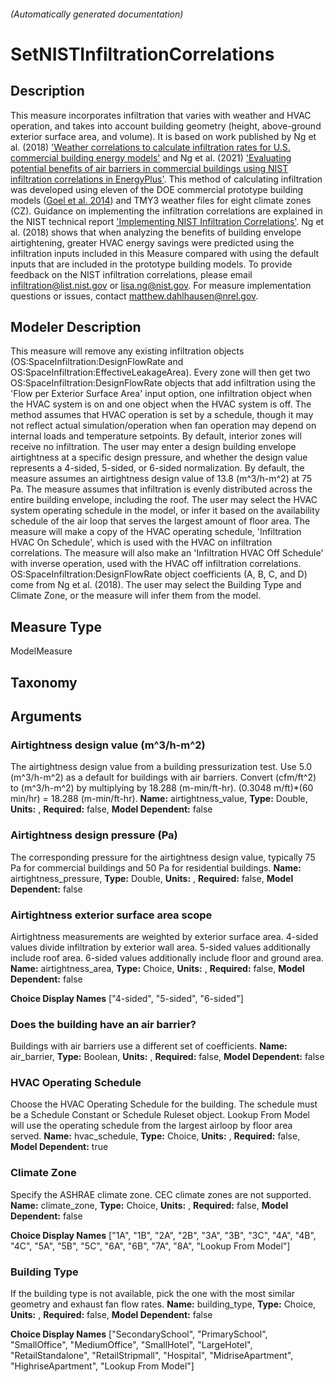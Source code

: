

###### (Automatically generated documentation)

# SetNISTInfiltrationCorrelations

## Description
This measure incorporates infiltration that varies with weather and HVAC operation, and takes into account building geometry (height, above-ground exterior surface area, and volume). It is based on work published by Ng et al. (2018) <a href='https://doi.org/10.1016/j.buildenv.2017.10.029'>'Weather correlations to calculate infiltration rates for U.S. commercial building energy models'</a> and Ng et al. (2021) <a href='https://doi.org/10.1016/j.buildenv.2021.107783'>'Evaluating potential benefits of air barriers in commercial buildings using NIST infiltration correlations in EnergyPlus'</a>. This method of calculating infiltration was developed using eleven of the DOE commercial prototype building models (<a href='https://www.energycodes.gov/development/commercial/prototype_models'>Goel et al. 2014</a>) and TMY3 weather files for eight climate zones (CZ). Guidance on implementing the infiltration correlations are explained in the NIST technical report <a href='https://doi.org/10.6028/NIST.TN.2221'>'Implementing NIST Infiltration Correlations'</a>. Ng et al. (2018) shows that when analyzing the benefits of building envelope airtightening, greater HVAC energy savings were predicted using the infiltration inputs included in this Measure compared with using the default inputs that are included in the prototype building models. To provide feedback on the NIST infiltration correlations, please email infiltration@list.nist.gov or lisa.ng@nist.gov. For measure implementation questions or issues, contact matthew.dahlhausen@nrel.gov.

## Modeler Description
This measure will remove any existing infiltration objects (OS:SpaceInfiltration:DesignFlowRate and OS:SpaceInfiltration:EffectiveLeakageArea). Every zone will then get two OS:SpaceInfiltration:DesignFlowRate objects that add infiltration using the 'Flow per Exterior Surface Area' input option, one infiltration object when the HVAC system is on and one object when the HVAC system is off. The method assumes that HVAC operation is set by a schedule, though it may not reflect actual simulation/operation when fan operation may depend on internal loads and temperature setpoints. By default, interior zones will receive no infiltration. The user may enter a design building envelope airtightness at a specific design pressure, and whether the design value represents a 4-sided, 5-sided, or 6-sided normalization.  By default, the measure assumes an airtightness design value of 13.8 (m^3/h-m^2) at 75 Pa. The measure assumes that infiltration is evenly distributed across the entire building envelope, including the roof. The user may select the HVAC system operating schedule in the model, or infer it based on the availability schedule of the air loop that serves the largest amount of floor area. The measure will make a copy of the HVAC operating schedule, 'Infiltration HVAC On Schedule', which is used with the HVAC on infiltration correlations.  The measure will also make an 'Infiltration HVAC Off Schedule' with inverse operation, used with the HVAC off infiltration correlations. OS:SpaceInfiltration:DesignFlowRate object coefficients (A, B, C, and D) come from Ng et al. (2018). The user may select the Building Type and Climate Zone, or the measure will infer them from the model.

## Measure Type
ModelMeasure

## Taxonomy


## Arguments


### Airtightness design value (m^3/h-m^2)
The airtightness design value from a building pressurization test. Use 5.0 (m^3/h-m^2) as a default for buildings with air barriers. Convert (cfm/ft^2) to (m^3/h-m^2) by multiplying by 18.288 (m-min/ft-hr). (0.3048 m/ft)*(60 min/hr) = 18.288 (m-min/ft-hr).
**Name:** airtightness_value,
**Type:** Double,
**Units:** ,
**Required:** false,
**Model Dependent:** false


### Airtightness design pressure (Pa)
The corresponding pressure for the airtightness design value, typically 75 Pa for commercial buildings and 50 Pa for residential buildings.
**Name:** airtightness_pressure,
**Type:** Double,
**Units:** ,
**Required:** false,
**Model Dependent:** false


### Airtightness exterior surface area scope
Airtightness measurements are weighted by exterior surface area. 4-sided values divide infiltration by exterior wall area.  5-sided values additionally include roof area. 6-sided values additionally include floor and ground area.
**Name:** airtightness_area,
**Type:** Choice,
**Units:** ,
**Required:** false,
**Model Dependent:** false

**Choice Display Names** ["4-sided", "5-sided", "6-sided"]


### Does the building have an air barrier?
Buildings with air barriers use a different set of coefficients.
**Name:** air_barrier,
**Type:** Boolean,
**Units:** ,
**Required:** false,
**Model Dependent:** false


### HVAC Operating Schedule
Choose the HVAC Operating Schedule for the building. The schedule must be a Schedule Constant or Schedule Ruleset object. Lookup From Model will use the operating schedule from the largest airloop by floor area served.
**Name:** hvac_schedule,
**Type:** Choice,
**Units:** ,
**Required:** false,
**Model Dependent:** true


### Climate Zone
Specify the ASHRAE climate zone. CEC climate zones are not supported.
**Name:** climate_zone,
**Type:** Choice,
**Units:** ,
**Required:** false,
**Model Dependent:** false

**Choice Display Names** ["1A", "1B", "2A", "2B", "3A", "3B", "3C", "4A", "4B", "4C", "5A", "5B", "5C", "6A", "6B", "7A", "8A", "Lookup From Model"]


### Building Type
If the building type is not available, pick the one with the most similar geometry and exhaust fan flow rates.
**Name:** building_type,
**Type:** Choice,
**Units:** ,
**Required:** false,
**Model Dependent:** false

**Choice Display Names** ["SecondarySchool", "PrimarySchool", "SmallOffice", "MediumOffice", "SmallHotel", "LargeHotel", "RetailStandalone", "RetailStripmall", "Hospital", "MidriseApartment", "HighriseApartment", "Lookup From Model"]






